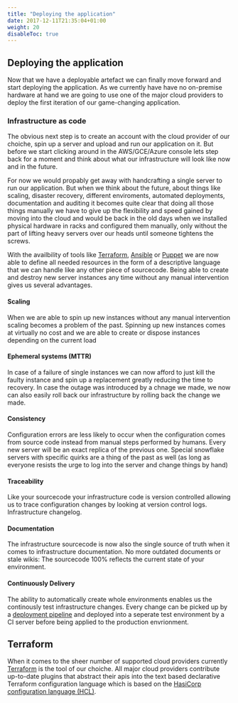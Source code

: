 ```yaml
---
title: "Deploying the application"
date: 2017-12-11T21:35:04+01:00
weight: 20
disableToc: true
---
```


## Deploying the application

Now that we have a deployable artefact we can finally move forward and start deploying the application. As we currently have have no on-premise hardware at hand we are going to use one of the major cloud providers to deploy the first iteration of our game-changing application.

### Infrastructure as code

The obvious next step is to create an account with the cloud provider of our choiche, spin up a server and upload and run our application on it. But before we start clicking around in the AWS/GCE/Azure console lets step back for a moment and think about what our infrastructure will look like now and in the future.

For now we would propably get away with handcrafting a single server to run our application. But when we think about the future, about things like scaling, disaster recovery, different enviroments, automated deployments, documentation and auditing it becomes quite clear that doing all those things manually we have to give up the flexibility and speed gained by moving into the cloud and would be back in the old days when we installed physical hardware in racks and configured them manually, only without the part of lifting heavy servers over our heads until someone tightens the screws.

With the availbility of tools like [Terraform](xxx), [Ansible](xxx) or [Puppet](xxx) we are now able to define all needed resources in the form of a descriptive language that we can handle like any other piece of sourcecode. Being able to create and destroy new server instances any time without any manual intervention gives us several advantages.

#### Scaling
When we are able to spin up new instances without any manual intervention scaling becomes a problem of the past. Spinning up new instances comes at virtually no cost and we are able to create or dispose instances depending on the current load

#### Ephemeral systems (MTTR)
In case of a failure of single instances we can now afford to just kill the faulty instance and spin up a replacement greatly reducing the time to recovery.  In case the outage was introduced by a chnage we made, we now can also easily roll back our infrastructure by rolling back the change we made.

#### Consistency
Configuration errors are less likely to occur when the configuration comes from source code instead from manual steps performed by humans. Every new server will be an exact replica of the previous one. Special snowflake servers with specific quirks are a thing of the past as well (as long as everyone resists the urge to log into the server and change things by hand)

#### Traceability
Like your sourcecode your infrastructure code is version controlled allowing us to trace configuration changes by looking at version control logs. Infrastructure changelog.

#### Documentation
The infrastructure sourcecode is now also the single source of truth when it comes to infrastructure documentation. No more outdated documents or stale wikis: The sourcecode 100% reflects the current state of your environment.

#### Continuously Delivery
The ability to automatically create whole environments enables us the continously test infrastructure changes. Every change can be picked up by a [deployment pipeline](XXX) and deployed into a seperate test environment by a CI server before being applied to the production envrionment.

## Terraform

When it comes to the sheer number of supported cloud providers currently [Terraform](XXX) is the tool of our choiche. All major cloud providers contribute up-to-date plugins that abstract their apis into the text based declarative Terraform configuration language which is based on the [HasiCorp configuration language (HCL)](https://github.com/hashicorp/hcl).

